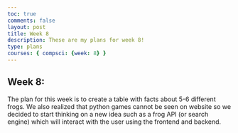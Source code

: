 ```yaml
---
toc: true
comments: false
layout: post
title: Week 8
description: These are my plans for week 8!
type: plans
courses: { compsci: {week: 8} }
---
```


## Week 8: 
The plan for this week is to create a table with facts about 5-6 different frogs. We also realized that python games cannot be seen on website so we decided to start thinking on a new idea such as a frog API (or search engine) which will interact with the user using the frontend and backend. 


